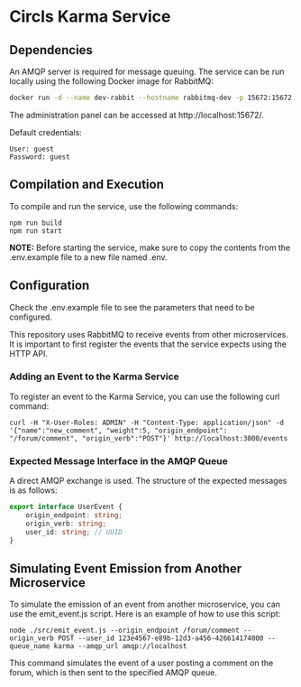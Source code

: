 # Circls Karma Service

## Dependencies
An AMQP server is required for message queuing. The service can be run locally using the following Docker image for RabbitMQ:

```bash
docker run -d --name dev-rabbit --hostname rabbitmq-dev -p 15672:15672 -p 5672:5672 rabbitmq:management
```

The administration panel can be accessed at http://localhost:15672/.

Default credentials:
```
User: guest
Password: guest
```

## Compilation and Execution
To compile and run the service, use the following commands:

```npm
npm run build 
npm run start
```
**NOTE:** Before starting the service, make sure to copy the contents from the .env.example file to a new file named .env.

## Configuration
Check the .env.example file to see the parameters that need to be configured.

This repository uses RabbitMQ to receive events from other microservices. It is important to first register the events that the service expects using the HTTP API.


### Adding an Event to the Karma Service
To register an event to the Karma Service, you can use the following curl command:
```
curl -H "X-User-Roles: ADMIN" -H "Content-Type: application/json" -d '{"name":"new_comment", "weight":5, "origin_endpoint": "/forum/comment", "origin_verb":"POST"}' http://localhost:3000/events
```

### Expected Message Interface in the AMQP Queue
A direct AMQP exchange is used. The structure of the expected messages is as follows:

```typescript
export interface UserEvent {
    origin_endpoint: string;
    origin_verb: string;
    user_id: string; // UUID
}
```

## Simulating Event Emission from Another Microservice
To simulate the emission of an event from another microservice, you can use the emit_event.js script. Here is an example of how to use this script:

```
node ./src/emit_event.js --origin_endpoint /forum/comment --origin_verb POST --user_id 123e4567-e89b-12d3-a456-426614174000 --queue_name karma --amqp_url amqp://localhost
```

This command simulates the event of a user posting a comment on the forum, which is then sent to the specified AMQP queue.

